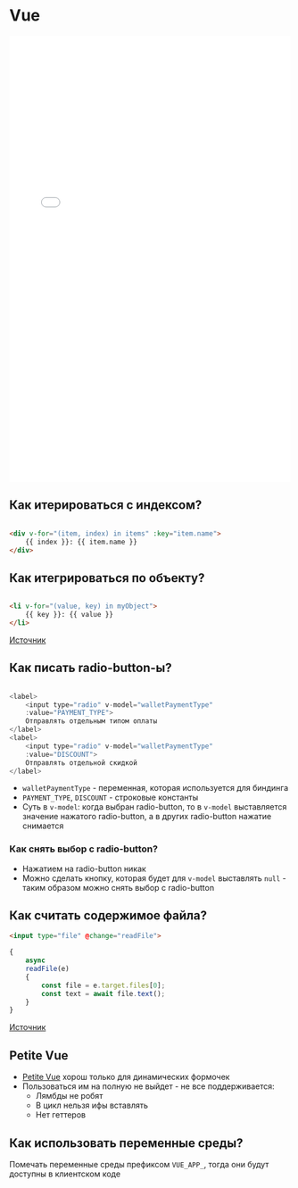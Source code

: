 # Vue

<embed alt="Vue-Essentials-Cheat-Sheet via VueMastery" src="../../../assets/Vue-Essentials-Cheat-Sheet.pdf" width="100%" height="800px"  />

## Как итерироваться с индексом?

```html

<div v-for="(item, index) in items" :key="item.name">
    {{ index }}: {{ item.name }}
</div>
```

## Как итегрироваться по объекту?

```html

<li v-for="(value, key) in myObject">
    {{ key }}: {{ value }}
</li>
```

[Источник](https://vuejs.org/guide/essentials/list.html#v-for-with-an-object)

## Как писать radio-button-ы?

```js

<label>
    <input type="radio" v-model="walletPaymentType"
    :value="PAYMENT_TYPE">
    Отправлять отдельным типом оплаты
</label>
<label>
    <input type="radio" v-model="walletPaymentType"
    :value="DISCOUNT">
    Отправлять отдельной скидкой
</label>
```

- `walletPaymentType` - переменная, которая используется для биндинга
- `PAYMENT_TYPE`, `DISCOUNT` - строковые константы
- Суть в `v-model`: когда выбран radio-button, то в `v-model` выставляется значение нажатого radio-button, а в других
  radio-button
  нажатие снимается

### Как снять выбор с radio-button?

- Нажатием на radio-button никак
- Можно сделать кнопку, которая будет для `v-model` выставлять `null` - таким образом можно снять
  выбор с radio-button

## Как считать содержимое файла?

```html
<input type="file" @change="readFile">
```

```js
{
    async
    readFile(e)
    {
        const file = e.target.files[0];
        const text = await file.text();
    }
}
```

[Источник](https://stackoverflow.com/a/50900809/5500609)

## Petite Vue

- [Petite Vue](https://github.com/vuejs/petite-vue) хорош только для динамических формочек
- Пользоваться им на полную не выйдет - не все поддерживается:
    - Лямбды не робят
    - В цикл нельзя ифы вставлять
    - Нет геттеров

## Как использовать переменные среды?

Помечать переменные среды префиксом `VUE_APP_`, тогда они будут доступны в клиентском коде
